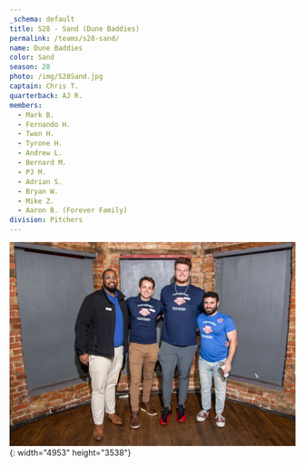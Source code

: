 ```yaml
---
_schema: default
title: S28 - Sand (Dune Baddies)
permalink: /teams/s28-sand/
name: Dune Baddies
color: Sand
season: 28
photo: /img/S28Sand.jpg
captain: Chris T.
quarterback: AJ R.
members:
  - Mark B.
  - Fernando H.
  - Twon H.
  - Tyrone H.
  - Andrew L.
  - Bernard M.
  - PJ M.
  - Adrian S.
  - Bryan W.
  - Mike Z.
  - Aaron B. (Forever Family)
division: Pitchers
---
```

![](/img/da2-7066.jpg){: width="4953" height="3538"}
